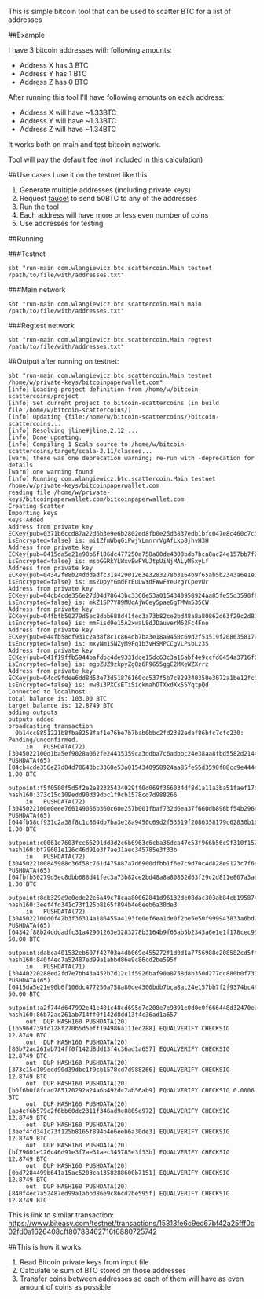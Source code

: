 This is simple bitcoin tool that can be used to scatter BTC for a list of addresses

##Example

I have 3 bitcoin addresses with following amounts:  

* Address X has 3 BTC  
* Address Y has 1 BTC  
* Address Z has 0 BTC  

After running this tool I'll have following amounts on each address:  

* Address X will have ~1.33BTC  
* Address Y will have ~1.33BTC  
* Address Z will have ~1.34BTC  

It works both on main and test bitcoin network.

Tool will pay the default fee (not included in this calculation)

##Use cases
I use it on the testnet like this:  
1. Generate multiple addresses (including private keys)  
2. Request [faucet](http://tpfaucet.appspot.com) to send 50BTC to any of the addresses  
3. Run the tool  
4. Each address will have more or less even number of coins  
5. Use addresses for testing  

##Running

###Testnet
```
sbt "run-main com.wlangiewicz.btc.scattercoin.Main testnet /path/to/file/with/addresses.txt"
```

###Main network
```
sbt "run-main com.wlangiewicz.btc.scattercoin.Main main /path/to/file/with/addresses.txt"
```

###Regtest network
```
sbt "run-main com.wlangiewicz.btc.scattercoin.Main regtest /path/to/file/with/addresses.txt"
```

##Output after running on testnet:  
```
sbt "run-main com.wlangiewicz.btc.scattercoin.Main testnet /home/w/private-keys/bitcoinpaperwallet.com"
[info] Loading project definition from /home/w/bitcoin-scattercoins/project
[info] Set current project to bitcoin-scattercoins (in build file:/home/w/bitcoin-scattercoins/)
[info] Updating {file:/home/w/bitcoin-scattercoins/}bitcoin-scattercoins...
[info] Resolving jline#jline;2.12 ...
[info] Done updating.
[info] Compiling 1 Scala source to /home/w/bitcoin-scattercoins/target/scala-2.11/classes...
[warn] there was one deprecation warning; re-run with -deprecation for details
[warn] one warning found
[info] Running com.wlangiewicz.btc.scattercoin.Main testnet /home/w/private-keys/bitcoinpaperwallet.com
reading file /home/w/private-keys/bitcoinpaperwallet.com/bitcoinpaperwallet.com
Creating Scatter
Importing keys
Keys Added
Address from private key ECKey{pub=0371b6ccd87a22d6b3e9e6b2802ed8fb0e25d3837edb1bfc047e8c460c7c555003, isEncrypted=false} is: mi1ZfmWbqGiPwjYLmnrrVgAfLkp8jhvH3H
Address from private key ECKey{pub=0415da5e21e90b6f106dc477250a758a80de4300bdb7bca8ac24e157bb7f2f9374bc486437a528b847b3d741f6549369348b00216d6d8d6118fd72c427d32cfe19, isEncrypted=false} is: msoGGRkYLWxvEwFYUJtpUiNjMALyM5xyLf
Address from private key ECKey{pub=04342f88b24dddadfc31a42901263e3283278b3164b9f65ab5b2343a6e1e1f178cec9510e1798b4e61b9777ce398c1ad99b247b7b12febb811d3fb1e6c6cbe8844, isEncrypted=false} is: msZDpyYGmdFrEuLwYdFWwFYeUzgYCpevUr
Address from private key ECKey{pub=04cb4cde356e27d04d78643bc3360e53a0154340958924aa85fe55d3590f88cc9e4444978834775989b00789cf7bf5fdbc709f8cc4338183599fd79da2f42cdef3, isEncrypted=false} is: mkZ1SP7Y89MUqAjWCey5pae6gTMWm53SCW
Address from private key ECKey{pub=04fbfb50279d5ec8dbb688d41fec3a73b82ce2bd48a8a80862d63f29c2d811e807a3ae7cf87c7ccbddac9b91ded46b960b85885910e6d19cb38d982ed5040a3974, isEncrypted=false} is: mmFisd9e15A2xwaL8dJDauverM62Fc4Fno
Address from private key ECKey{pub=044fb58cf931c2a38f8c1c864db7ba3e18a9450c69d2f53519f2086358179c62830b16e6d31f7d1da45015b60f9a991dd0b290f366a27df9aa98e810467389a25c, isEncrypted=false} is: mxyNm1SNZyM9Fq1b3vHSMPCCgVLPsbLz3S
Address from private key ECKey{pub=041f19ffb5944bafdbc4de9331dce15dc63c3a16abf4e9ccfd0454a3716f676500a77bb00cfec0d797d28054b867c498856a13512cfa98a6e2fb331ebcd746255f, isEncrypted=false} is: mgbZUZ9zkpyZgQz6F9G55ggC2MXeWZXrrz
Address from private key ECKey{pub=04cc9fdee6dd8d53e73d51876160cc537f5b7c829340350e3072a1be12fc04a2f61e3bdade101f0350c828df75ee252299fcb8c4e60074831e7e04dc3bf33b392e, isEncrypted=false} is: mw8i3PXCsETiSickmahDTXxdXk55YqtpQd
Connected to localhost
total balance is: 103.00 BTC
target balance is: 12.8749 BTC
adding outputs
outputs added
broadcasting transaction
  0b14cc8851221b8fba8258faf1e76be7b7bab0bbc2fd2382edaf86bfc7cfc230: Pending/unconfirmed.
     in   PUSHDATA(72)[3045022100d1ba5ef9028a062fe24435359ca3ddba7c6adbbc24e38aa8fbd5582d2144855202200b33db11ca569a7176422f9274975dbb4c0e19a351a45fa9e05283efb32ed85b01] PUSHDATA(65)[04cb4cde356e27d04d78643bc3360e53a0154340958924aa85fe55d3590f88cc9e4444978834775989b00789cf7bf5fdbc709f8cc4338183599fd79da2f42cdef3] 1.00 BTC
          outpoint:f5f0500f5d5f2e2e82325434929ff0d069f366034df8d1a11a3ba51faef17a65:1 hash160:373c15c109edd90d39dbc1f9cb1578cd7d988266
     in   PUSHDATA(72)[3045022100e0eee766149056b360c60e257b001fbaf732d6ea37f660db896bf54b29640af80220085fa37b2b6fcd611fd0a2c2183a0608e59ff06fc7babe3c87bda3395902d4e301] PUSHDATA(65)[044fb58cf931c2a38f8c1c864db7ba3e18a9450c69d2f53519f2086358179c62830b16e6d31f7d1da45015b60f9a991dd0b290f366a27df9aa98e810467389a25c] 1.00 BTC
          outpoint:c0061e7603fcc66291dd3d2c6b6963c6cba36dca47e53f966b56c9f310f15257:0 hash160:bf79601e126c46d91e3f7ae31aec345785e3f33b
     in   PUSHDATA(72)[3045022100845988c36f58c761d475887a7d6900dfbb1f6e7c9d70c4d828e9123c7f6e50f90220794d9de4e9ae36f57eae16b647470c5c0ab4a9e10ed63dd579f0774aeda9408d01] PUSHDATA(65)[04fbfb50279d5ec8dbb688d41fec3a73b82ce2bd48a8a80862d63f29c2d811e807a3ae7cf87c7ccbddac9b91ded46b960b85885910e6d19cb38d982ed5040a3974] 1.00 BTC
          outpoint:8db329e9e0ede22e6a49c78caa80062841d96132de08dac303ab84cb19587485:0 hash160:3eef4fd341c73f125b8165f894b4e6eeb6a30de3
     in   PUSHDATA(72)[3045022100d0f42b3f36314a186455a4193fe0ef6ea1de0f2be5e50f999943833a6bd291100220623673eebfaae20f18b21078bd7f61aa37e453dc1f69636402c4acd9209e982201] PUSHDATA(65)[04342f88b24dddadfc31a42901263e3283278b3164b9f65ab5b2343a6e1e1f178cec9510e1798b4e61b9777ce398c1ad99b247b7b12febb811d3fb1e6c6cbe8844] 50.00 BTC
          outpoint:dabca401532eb607f42703a4db069e455272f1d0d1a7756988c208582cd5ff28:1 hash160:840f4ec7a52487ed99a1abbd86e9c86cd2be595f
     in   PUSHDATA(71)[30440220288ed2fd7e7bb43a452b7d12c1f5926baf90a8758d8b350d277dc880b0f733d002204a1ccae4ce59ab45c4dd318f9f02e2a042baa32d813d0c794c332567272762a001] PUSHDATA(65)[0415da5e21e90b6f106dc477250a758a80de4300bdb7bca8ac24e157bb7f2f9374bc486437a528b847b3d741f6549369348b00216d6d8d6118fd72c427d32cfe19] 50.00 BTC
          outpoint:a2f744d647992e41e401c48cd695d7e208e7e9391e0d0e0f666448d32470eec7:0 hash160:86b72ac261ab714ff0f142d8dd13f4c36ad1a657
     out  DUP HASH160 PUSHDATA(20)[1b596d739fc128f270b5d5eff194986a111ec288] EQUALVERIFY CHECKSIG 12.8749 BTC
     out  DUP HASH160 PUSHDATA(20)[86b72ac261ab714ff0f142d8dd13f4c36ad1a657] EQUALVERIFY CHECKSIG 12.8749 BTC
     out  DUP HASH160 PUSHDATA(20)[373c15c109edd90d39dbc1f9cb1578cd7d988266] EQUALVERIFY CHECKSIG 12.8749 BTC
     out  DUP HASH160 PUSHDATA(20)[b0f6b0f8fcad785120292a24a6b492dc7ab56ab9] EQUALVERIFY CHECKSIG 0.0006 BTC
     out  DUP HASH160 PUSHDATA(20)[ab4cf6b579c2f6bb60dc2311f346ad9e8805e972] EQUALVERIFY CHECKSIG 12.8749 BTC
     out  DUP HASH160 PUSHDATA(20)[3eef4fd341c73f125b8165f894b4e6eeb6a30de3] EQUALVERIFY CHECKSIG 12.8749 BTC
     out  DUP HASH160 PUSHDATA(20)[bf79601e126c46d91e3f7ae31aec345785e3f33b] EQUALVERIFY CHECKSIG 12.8749 BTC
     out  DUP HASH160 PUSHDATA(20)[0bd7284499b641a15ac5203ca1358288600b7151] EQUALVERIFY CHECKSIG 12.8749 BTC
     out  DUP HASH160 PUSHDATA(20)[840f4ec7a52487ed99a1abbd86e9c86cd2be595f] EQUALVERIFY CHECKSIG 12.8749 BTC
```

This is link to similar transaction: https://www.biteasy.com/testnet/transactions/15813fe6c9ec67bf42a25fff0c02fd0a1626408cff80788462716f6880725742 

##This is how it works:
1. Read Bitcoin private keys from input file
2. Calculate te sum of BTC stored on those addresses
3. Transfer coins between addresses so each of them will have as even amount of coins as possible

